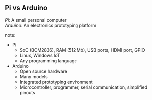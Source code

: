 <h2>Pi vs Arduino</h2>

*Pi*: A small personal computer  
*Arduino*: An electronics prototyping platform

note:
- Pi
    - SoC (BCM2836), RAM (512 Mb), USB ports, HDMI port, GPIO
    - Linux, Windows IoT
    - Any programming language
- Arduino
    - Open source hardware
    - Many models
    - Integrated prototyping environment
    - Microcontroller, programmer, serial communication, simplified pinouts

